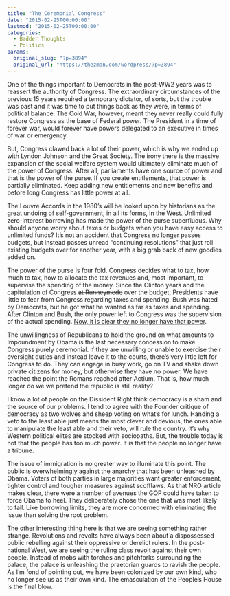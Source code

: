 ```yaml
---
title: "The Ceremonial Congress"
date: "2015-02-25T00:00:00"
lastmod: "2015-02-25T00:00:00"
categories:
  - Badder Thoughts
  - Politics
params:
  original_slug: "?p=3894"
  original_url: "https://thezman.com/wordpress/?p=3894"
---
```


One of the things important to Democrats in the post-WW2 years was to
reassert the authority of Congress. The extraordinary circumstances of
the previous 15 years required a temporary dictator, of sorts, but the
trouble was past and it was time to put things back as they were, in
terms of political balance. The Cold War, however, meant they never
really could fully restore Congress as the base of Federal power. The
President in a time of forever war, would forever have powers delegated
to an executive in times of war or emergency.

But, Congress clawed back a lot of their power, which is why we ended up
with Lyndon Johnson and the Great Society. The irony there is the
massive expansion of the social welfare system would ultimately
eliminate much of the power of Congress. After all, parliaments have one
source of power and that is the power of the purse. If you create
entitlements, that power is partially eliminated. Keep adding new
entitlements and new benefits and before long Congress has little power
at all.

The Louvre Accords in the 1980’s will be looked upon by historians as
the great undoing of self-government, in all its forms, in the West.
Unlimited zero-interest borrowing has made the power of the purse
superfluous. Why should anyone worry about taxes or budgets when you
have easy access to unlimited funds? It’s not an accident that Congress
no longer passes budgets, but instead passes unread “continuing
resolutions” that just roll existing budgets over for another year, with
a big grab back of new goodies added on.

The power of the purse is four fold. Congress decides what to tax, how
much to tax, how to allocate the tax revenues and, most important, to
supervise the spending of the money. Since the Clinton years and the
capitulation of Congress <s>at Runneymede</s> over the budget,
Presidents have little to fear from Congress regarding taxes and
spending. Bush was hated by Democrats, but he got what he wanted as far
as taxes and spending. After Clinton and Bush, the only power left to
Congress was the supervision of the actual spending. <a
href="http://www.nationalreview.com/corner/414348/gop-leaders-should-learn-their-amnesty-calamity-deroy-murdock"
rel="noopener" target="_blank">Now, it is clear they no longer have that
power</a>.

The unwillingness of Republicans to hold the ground on what amounts to
Impoundment by Obama is the last necessary concession to make Congress
purely ceremonial. If they are unwilling or unable to exercise their
oversight duties and instead leave it to the courts, there’s very little
left for Congress to do. They can engage in busy work, go on TV and
shake down private citizens for money, but otherwise they have no power.
We have reached the point the Romans reached after Actium. That is, how
much longer do we we pretend the republic is still reality?

I know a lot of people on the Dissident Right think democracy is a sham
and the source of our problems. I tend to agree with the Founder
critique of democracy as two wolves and sheep voting on what’s for
lunch. Handing a veto to the least able just means the most clever and
devious, the ones able to manipulate the least able and their veto, will
rule the country. It’s why Western political elites are stocked with
sociopaths. But, the trouble today is not that the people has too much
power. It is that the people no longer have a tribune.

The issue of immigration is no greater way to illuminate this point. The
public is overwhelmingly against the anarchy that has been unleashed by
Obama. Voters of both parties in large majorities want greater
enforcement, tighter control and tougher measures against scofflaws. As
that NRO article makes clear, there were a number of avenues the GOP
could have taken to force Obama to heel. They deliberately chose the one
that was most likely to fail. Like borrowing limits, they are more
concerned with eliminating the issue than solving the root problem.

The other interesting thing here is that we are seeing something rather
strange. Revolutions and revolts have always been about a dispossessed
public rebelling against their oppressive or derelict rulers. In the
post-national West, we are seeing the ruling class revolt against their
own people. Instead of mobs with torches and pitchforks surrounding the
palace, the palace is unleashing the praetorian guards to ravish the
people. As I’m fond of pointing out, we have been colonized by our own
kind, who no longer see us as their own kind. The emasculation of the
People’s House is the final blow.

